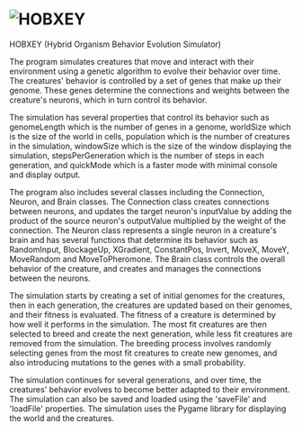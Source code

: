 # ![HOBXEY](https://user-images.githubusercontent.com/79507121/212981329-03b0b4af-2715-438c-8ed3-827425841a97.png)
HOBXEY (Hybrid Organism Behavior Evolution Simulator)

The program simulates creatures that move and interact with their environment using a genetic algorithm to evolve their behavior over time. The creatures' behavior is controlled by a set of genes that make up their genome. These genes determine the connections and weights between the creature's neurons, which in turn control its behavior.

The simulation has several properties that control its behavior such as genomeLength which is the number of genes in a genome, worldSize which is the size of the world in cells, population which is the number of creatures in the simulation, windowSize which is the size of the window displaying the simulation, stepsPerGeneration which is the number of steps in each generation, and quickMode which is a faster mode with minimal console and display output.

The program also includes several classes including the Connection, Neuron, and Brain classes. The Connection class creates connections between neurons, and updates the target neuron's inputValue by adding the product of the source neuron's outputValue multiplied by the weight of the connection. The Neuron class represents a single neuron in a creature's brain and has several functions that determine its behavior such as RandomInput, BlockageUp, XGradient, ConstantPos, Invert, MoveX, MoveY, MoveRandom and MoveToPheromone. The Brain class controls the overall behavior of the creature, and creates and manages the connections between the neurons.

The simulation starts by creating a set of initial genomes for the creatures, then in each generation, the creatures are updated based on their genomes, and their fitness is evaluated. The fitness of a creature is determined by how well it performs in the simulation. The most fit creatures are then selected to breed and create the next generation, while less fit creatures are removed from the simulation. The breeding process involves randomly selecting genes from the most fit creatures to create new genomes, and also introducing mutations to the genes with a small probability.

The simulation continues for several generations, and over time, the creatures' behavior evolves to become better adapted to their environment. The simulation can also be saved and loaded using the 'saveFile' and 'loadFile' properties. The simulation uses the Pygame library for displaying the world and the creatures.
